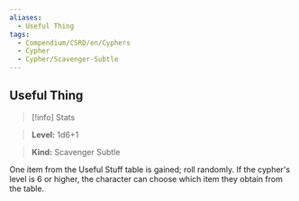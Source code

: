```yaml
---
aliases:
  - Useful Thing
tags:
  - Compendium/CSRD/en/Cyphers
  - Cypher
  - Cypher/Scavenger-Subtle
---
```

  
    
## Useful Thing    
>[!info] Stats    
> **Level:** 1d6+1    
> **Kind:** Scavenger Subtle  
    
One item from the Useful Stuff table is gained; roll randomly. If the cypher's level is 6 or higher, the character can choose which item they obtain from the table.
